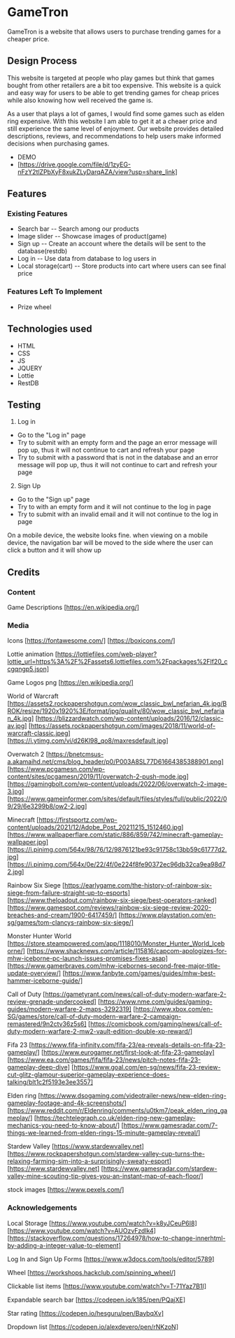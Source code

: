 # GameTron
GameTron is a website that allows users to purchase trending games for a cheaper price.

## Design Process
This website is targeted at people who play games but think that games bought from other retailers are a bit too expensive.
This website is a quick and easy way for users to be able to get trending games for cheap prices while also knowing how well received the game is.


As a user that plays a lot of games, I would find some games such as elden ring expensive. With this website I am able to get it at a cheaer price and still experience the same level of enjoyment. Our website provides detailed descriptions, reviews, and recommendations to help users make informed decisions when purchasing games.

- DEMO
- [https://drive.google.com/file/d/1zyEG-nFzY2tlZPbXyF8xukZLyDarqAZA/view?usp=share_link]


## Features

### Existing Features
- Search bar
-- Search among our products  
- Image slider
-- Showcase images of product(game)
- Sign up
-- Create an account where the details will be sent to the database(restdb)
- Log in
-- Use data from database to log users in
- Local storage(cart)
-- Store products into cart where users can see final price

### Features Left To Implement

- Prize wheel

## Technologies used
- HTML
- CSS
- JS
- JQUERY
- Lottie
- RestDB

## Testing 
1. Log in
 - Go to the "Log in" page
 - Try to submit with an empty form and the page an error message will pop up, thus it will not continue to cart and refresh your page
 - Try to submit with a password that is not in the database and an error message will pop up, thus it will not continue to cart and refresh your page

2. Sign Up
 - Go to the "Sign up" page
 - Try to with an empty form and it will not continue to the log in page
 - Try to submit with an invalid email and it will not continue to the log in page

On a mobile device, the website looks fine. when viewing on a mobile device, the navigation bar will be moved to the side where the user can click a button and it will show up


## Credits

### Content
Game Descriptions
[https://en.wikipedia.org/]



### Media
Icons
[https://fontawesome.com/]
[https://boxicons.com/]

Lottie animation
[https://lottiefiles.com/web-player?lottie_url=https%3A%2F%2Fassets6.lottiefiles.com%2Fpackages%2Flf20_ccgqngp5.json]

Game Logos png
[https://en.wikipedia.org/]

World of Warcraft
[https://assets2.rockpapershotgun.com/wow_classic_bwl_nefarian_4k.jpg/BROK/resize/1920x1920%3E/format/jpg/quality/80/wow_classic_bwl_nefarian_4k.jpg]
[https://blizzardwatch.com/wp-content/uploads/2016/12/classic-av.jpg]
[https://assets.rockpapershotgun.com/images/2018/11/world-of-warcraft-classic.jpeg]
[https://i.ytimg.com/vi/d26Kl98_qo8/maxresdefault.jpg]

Overwatch 2
[https://bnetcmsus-a.akamaihd.net/cms/blog_header/p0/P003A8SL77D61664385388901.png]
[https://www.pcgamesn.com/wp-content/sites/pcgamesn/2019/11/overwatch-2-push-mode.jpg]
[https://gamingbolt.com/wp-content/uploads/2022/06/overwatch-2-image-3.jpg]
[https://www.gameinformer.com/sites/default/files/styles/full/public/2022/09/29/6e3299b8/ow2-2.jpg]

Minecraft
[https://firstsportz.com/wp-content/uploads/2021/12/Adobe_Post_20211215_1512460.jpg]
[https://www.wallpaperflare.com/static/886/859/742/minecraft-gameplay-wallpaper.jpg]
[https://i.pinimg.com/564x/98/76/12/9876121be93c91758c13bb59c61777d2.jpg]
[https://i.pinimg.com/564x/0e/22/4f/0e224f8fe90372ec96db32ca9ea98d72.jpg]

Rainbow Six Siege
[https://earlygame.com/the-history-of-rainbow-six-siege-from-failure-straight-up-to-esports]
[https://www.theloadout.com/rainbow-six-siege/best-operators-ranked]
[https://www.gamespot.com/reviews/rainbow-six-siege-review-2020-breaches-and-cream/1900-6417459/]
[https://www.playstation.com/en-sg/games/tom-clancys-rainbow-six-siege/]

Monster Hunter World
[https://store.steampowered.com/app/1118010/Monster_Hunter_World_Iceborne/]
[https://www.shacknews.com/article/115816/capcom-apologizes-for-mhw-iceborne-pc-launch-issues-promises-fixes-asap]
[https://www.gamerbraves.com/mhw-icebornes-second-free-major-title-update-overview/]
[https://www.fanbyte.com/games/guides/mhw-best-hammer-iceborne-guide/]

Call of Duty
[https://gametyrant.com/news/call-of-duty-modern-warfare-2-review-grenade-undercooked]
[https://www.nme.com/guides/gaming-guides/modern-warfare-2-maps-3292319]
[https://www.xbox.com/en-SG/games/store/call-of-duty-modern-warfare-2-campaign-remastered/9n2ctv36z5s6]
[https://comicbook.com/gaming/news/call-of-duty-modern-warfare-2-mw2-vault-edition-double-xp-reward/]

Fifa 23
[https://www.fifa-infinity.com/fifa-23/ea-reveals-details-on-fifa-23-gameplay/]
[https://www.eurogamer.net/first-look-at-fifa-23-gameplay]
[https://www.ea.com/games/fifa/fifa-23/news/pitch-notes-fifa-23-gameplay-deep-dive]
[https://www.goal.com/en-sg/news/fifa-23-review-cut-glitz-glamour-superior-gameplay-experience-does-talking/blt1c2f5193e3ee3557]

Elden ring
[https://www.dsogaming.com/videotrailer-news/new-elden-ring-gameplay-footage-and-4k-screenshots/]
[https://www.reddit.com/r/Eldenring/comments/u0tkm7/peak_elden_ring_gameplay/]
[https://techtelegraph.co.uk/elden-ring-new-gameplay-mechanics-you-need-to-know-about/]
[https://www.gamesradar.com/7-things-we-learned-from-elden-rings-15-minute-gameplay-reveal/]

Stardew Valley
[https://www.stardewvalley.net]
[https://www.rockpapershotgun.com/stardew-valley-cup-turns-the-relaxing-farming-sim-into-a-surprisingly-sweaty-esport]
[https://www.stardewvalley.net]
[https://www.gamesradar.com/stardew-valley-mine-scouting-tip-gives-you-an-instant-map-of-each-floor/]

stock images
[https://www.pexels.com/]

### Acknowledgements
Local Storage
[https://www.youtube.com/watch?v=k8yJCeuP6I8]
[https://www.youtube.com/watch?v=AUOzvFzdIk4]
[https://stackoverflow.com/questions/17264978/how-to-change-innerhtml-by-adding-a-integer-value-to-element]

Log In and Sign Up Forms
[https://www.w3docs.com/tools/editor/5789]

Wheel
[https://workshops.hackclub.com/spinning_wheel/]

Clickable list items
[https://www.youtube.com/watch?v=T-71Yaz7B1I]

Expandable search bar
[https://codepen.io/k185/pen/PQajXE]

Star rating
[https://codepen.io/hesguru/pen/BaybqXv]

Dropdown list
[https://codepen.io/alexdevero/pen/rNKzoN]